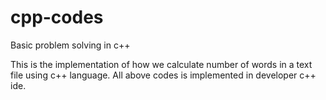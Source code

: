 # cpp-codes
Basic problem solving in c++

This is the implementation of how we calculate number of words in a text file using c++ language.
All above codes is implemented in developer c++ ide.

